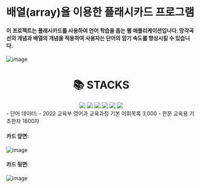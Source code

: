 # 배열(array)을 이용한 플래시카드 프로그램

#### 이 프로젝트는 플래시카드를 사용하여 언어 학습을 돕는 웹 애플리케이션입니다. 망각곡선의 개념과 배열의 개념을 적용하여 사용자는 단어의 암기 속도를 향상시킬 수 있습니다.
![image](https://github.com/g-yunjh/Jagu_Termp/assets/122170238/0fd93b81-f07c-4ae4-a327-6c0db6169609)
<div align=center><h1>📚 STACKS</h1></div>

<div align=center> 
  <img src="https://img.shields.io/badge/python-3776AB?style=for-the-badge&logo=python&logoColor=white"> 
  <img src="https://img.shields.io/badge/html?style=for-the-badge&logo=html&logoColor=white"> 
  <img src="https://img.shields.io/badge/css?style=for-the-badge&logo=css&logoColor=white"> 
  <img src="https://img.shields.io/badge/Django?style=for-the-badge&logo=Django&logoColor=white"> 
  <img src="https://img.shields.io/badge/Bootstrap?style=for-the-badge&logo=Bootstrap&logoColor=white"> 
  <img src="https://img.shields.io/badge/pandas?style=for-the-badge&logo=pandas&logoColor=white"> 
  <br>
</div>
- 단어 데이터:
  - 2022 교육부 영어과 교육과정 기본 어휘목록 3,000
  - 한문 교육용 기초한자 1800자

#### 카드 앞면:
![image](https://github.com/g-yunjh/Jagu_Termp/assets/122170238/2e7cd2d3-848e-4688-9570-e915e85eab16)
#### 카드 뒷면:
![image](https://github.com/g-yunjh/Jagu_Termp/assets/122170238/0a38d754-17c0-44df-8003-ae2378d5063e)
